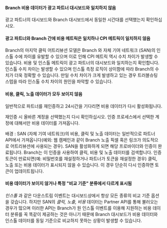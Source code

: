 #### Branch 비용 데이터가 광고 파트너 대시보드와 일치하지 않음

광고 파트너의 대시보드와 Branch 대시보드에서 동일한 시간대를 선택했는지 확인하십시오.

#### 광고 파트너와 Branch 간에 비용 메트릭은 일치하나 CPI 메트릭이 일치하지 않음

Branch의 마지막 클릭 어트리뷰션 모델은 Branch 와 자체 기여 네트워크 \(SAN\)의 인스톨 수에 차이를 유발할 수 있으며 이로 인해 CPI 메트릭 역시 수치 차이가 발생할 수 있습니다. 비용 및 인스톨 메트릭이 광고 파트너의 대시보드와 일치하는지 확인합니다. 인스톨 수치 차이는 발생할 수 있으며 인스톨 측정 로직이 상이함에 따라 Branch의 수치가 더욱 정확할 수 있습니다. 만일 수치 차이가 크게 발생하고 있는 경우 트러블슈팅 스텝을 따라 인스톨 수치 차이의 원인을 파악할 수 있습니다.

#### 비용, 클릭, 노출 데이터가 모두 보이지 않음

일반적으로 파트너를 재인증하고 24시간을 기다리면 비용 데이터가 다시 활성화됩니다.

재인증 시 올바른 계정을 선택했는지 다시 확인하십시오. 인증 프로세스에서 선택한 계정에 대해서만 비용 데이터를 가져옵니다.

배경 :
SAN (자체 기여 네트워크)의 비용, 클릭 및 노출 데이터는 일반적으로 파트너 API에서 가져옵니다(예외: 웹 캠페인과 같이 Branch 노출 픽셀 혹은 링크가 의도적으로 어트리뷰션에 사용되는 경우). SAN을 활성화하게 되면 해당 프로바이더와 인증이 완료됩니다. Branch는 이 인증을 사용하여 클릭, 비용 및 노출 데이터를 검색합니다. 인증 토큰이 만료되면(예: 비밀번호를 재설정하거나 파트너가 토큰을 재설정한 경우) 클릭, 노출 또는 비용 데이터가 표시되지 않을 수 있습니다. 이 경우 단순히 다시 인증하면 토큰이 업데이트됩니다.

#### 비용 데이터가 보이지 않거나 특정 "비교 기준" 분류에서 다르게 표시됨

*인스톨* 과 같은 다운스트림 이벤트는 대시보드상에서 항상 모든 종류의 비교 기준 옵션을 갖습니다. 하지만 SAN의 *클릭, 노출, 비용* 데이터는 Partner API를 통해 불러오는 경우가 많으며 이러한 API는 Branch가 원 인스톨 이벤트를 이용해 지원하는 비용 데이터 분류를 꼭 똑같이 제공하는 것은 아니기 때문에 Branch 대시보드가 비용 데이터와 인스톨 데이터를 동일 기준으로 비교하지 못하는 상황이 발생할 수 있습니다.
